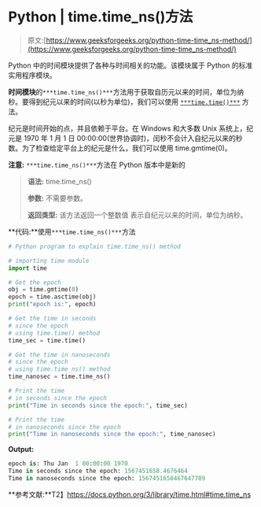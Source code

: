 # Python | time.time_ns()方法

> 原文:[https://www.geeksforgeeks.org/python-time-time_ns-method/](https://www.geeksforgeeks.org/python-time-time_ns-method/)

Python 中的时间模块提供了各种与时间相关的功能。该模块属于 Python 的标准实用程序模块。

**时间模块**的`***time.time_ns()***`方法用于获取自历元以来的时间，单位为纳秒。要得到纪元以来的时间(以秒为单位)，我们可以使用 [`***time.time()***`](https://www.geeksforgeeks.org/python-time-time-method/) 方法。

纪元是时间开始的点，并且依赖于平台。在 Windows 和大多数 Unix 系统上，纪元是 1970 年 1 月 1 日 00:00:00(世界协调时)，闰秒不会计入自纪元以来的秒数。为了检查给定平台上的纪元是什么，我们可以使用 time.gmtime(0)。

**注意:** `***time.time_ns()***`方法在 Python 版本中是新的

> **语法:**
> time.time_ns()
> 
> **参数:**
> 不需要参数。
> 
> **返回类型:**
> 该方法返回一个整数值
> 表示自纪元以来的时间，单位为纳秒。

**代码:**使用`***time.time_ns()***`方法

```py
# Python program to explain time.time_ns() method 

# importing time module 
import time 

# Get the epoch 
obj = time.gmtime(0) 
epoch = time.asctime(obj) 
print("epoch is:", epoch) 

# Get the time in seconds 
# since the epoch 
# using time.time() method
time_sec = time.time() 

# Get the time in nanoseconds
# since the epoch
# using time.time_ns() method
time_nanosec = time.time_ns()

# Print the time 
# in seconds since the epoch 
print("Time in seconds since the epoch:", time_sec) 

# Print the time 
# in nanoseconds since the epoch 
print("Time in nanoseconds since the epoch:", time_nanosec) 
```

**Output:**

```py
epoch is: Thu Jan  1 00:00:00 1970
Time in seconds since the epoch: 1567451658.4676464
Time in nanoseconds since the epoch: 1567451658467647709

```

**参考文献:**T2】https://docs.python.org/3/library/time.html#time.time_ns